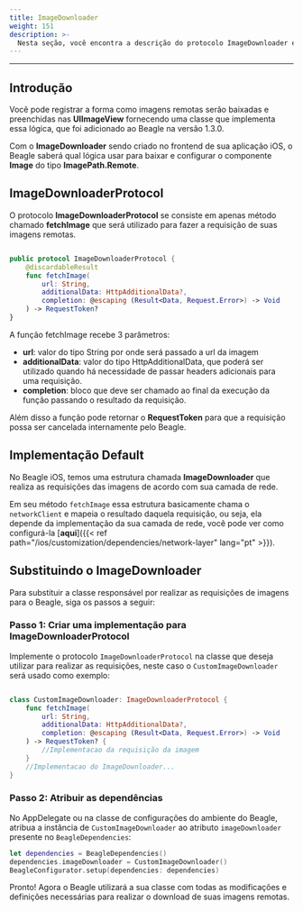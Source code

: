 ```yaml
---
title: ImageDownloader
weight: 151
description: >-
  Nesta seção, você encontra a descrição do protocolo ImageDownloader e os detalhes dos métodos que a implementa.
---
```


---

## **Introdução**

Você pode registrar a forma como imagens remotas serão baixadas e preenchidas nas **UIImageView** fornecendo uma classe que implementa essa lógica, que foi adicionado ao Beagle na versão 1.3.0.

Com o **ImageDownloader** sendo criado no frontend de sua aplicação iOS, o Beagle saberá qual lógica usar para baixar e configurar o componente **Image** do tipo **ImagePath.Remote**.

## **ImageDownloaderProtocol**

O protocolo **ImageDownloaderProtocol** se consiste em apenas método chamado **fetchImage** que será utilizado para fazer a requisição de suas imagens remotas.

```swift

public protocol ImageDownloaderProtocol {
    @discardableResult
    func fetchImage(
        url: String,
        additionalData: HttpAdditionalData?,
        completion: @escaping (Result<Data, Request.Error>) -> Void
    ) -> RequestToken?
}

```

A função fetchImage recebe 3 parâmetros:

- **url**: valor do tipo String por onde será passado a url da imagem
- **additionalData**: valor do tipo HttpAdditionalData, que poderá ser utilizado quando há necessidade de passar headers adicionais para uma requisição.
- **completion**: bloco que deve ser chamado ao final da execução da função passando o resultado da requisição.

Além disso a função pode retornar o **RequestToken** para que a requisição possa ser cancelada internamente pelo Beagle.

## **Implementação Default**

No Beagle iOS, temos uma estrutura chamada **ImageDownloader** que realiza as requisições das imagens de acordo com sua camada de rede.

Em seu método `fetchImage` essa estrutura basicamente chama o `networkClient` e mapeia o resultado daquela requisição, ou seja, ela depende da implementação da sua camada de rede, você pode ver como configurá-la [**aqui**]({{< ref path="/ios/customization/dependencies/network-layer" lang="pt" >}}).

## **Substituindo o ImageDownloader**

Para substituir a classe responsável por realizar as requisições de imagens para o Beagle, siga os passos a seguir:

### **Passo 1: Criar uma implementação para ImageDownloaderProtocol**

Implemente o protocolo `ImageDownloaderProtocol` na classe que deseja utilizar para realizar as requisições, neste caso o `CustomImageDownloader` será usado como exemplo:

```swift

class CustomImageDownloader: ImageDownloaderProtocol {
    func fetchImage(
        url: String,
        additionalData: HttpAdditionalData?,
        completion: @escaping (Result<Data, Request.Error>) -> Void
    ) -> RequestToken? {
        //Implementacao da requisição da imagem
    }
    //Implementacao do ImageDownloader...
}

```

### **Passo 2: Atribuir as dependências**

No AppDelegate ou na classe de configurações do ambiente do Beagle, atribua a instância de `CustomImageDownloader` ao atributo `imageDownloader` presente no `BeagleDependencies`:

```swift
let dependencies = BeagleDependencies()
dependencies.imageDownloader = CustomImageDownloader()
BeagleConfigurator.setup(dependencies: dependencies)
```

Pronto! Agora o Beagle utilizará a sua classe com todas as modificações e definições necessárias para realizar o download de suas imagens remotas.
